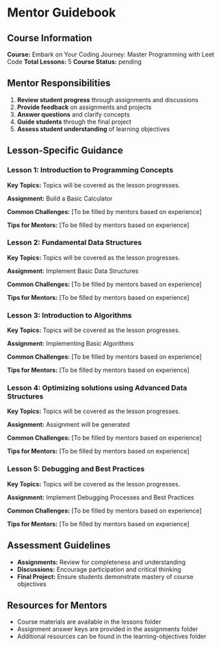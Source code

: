 # Mentor Guidebook

## Course Information

**Course:** Embark on Your Coding Journey: Master Programming with Leet Code
**Total Lessons:** 5
**Course Status:** pending

## Mentor Responsibilities

1. **Review student progress** through assignments and discussions
2. **Provide feedback** on assignments and projects
3. **Answer questions** and clarify concepts
4. **Guide students** through the final project
5. **Assess student understanding** of learning objectives

## Lesson-Specific Guidance

### Lesson 1: Introduction to Programming Concepts

**Key Topics:** Topics will be covered as the lesson progresses.

**Assignment:** Build a Basic Calculator

**Common Challenges:** [To be filled by mentors based on experience]

**Tips for Mentors:** [To be filled by mentors based on experience]

### Lesson 2: Fundamental Data Structures

**Key Topics:** Topics will be covered as the lesson progresses.

**Assignment:** Implement Basic Data Structures

**Common Challenges:** [To be filled by mentors based on experience]

**Tips for Mentors:** [To be filled by mentors based on experience]

### Lesson 3: Introduction to Algorithms

**Key Topics:** Topics will be covered as the lesson progresses.

**Assignment:** Implementing Basic Algorithms

**Common Challenges:** [To be filled by mentors based on experience]

**Tips for Mentors:** [To be filled by mentors based on experience]

### Lesson 4: Optimizing solutions using Advanced Data Structures

**Key Topics:** Topics will be covered as the lesson progresses.

**Assignment:** Assignment will be generated

**Common Challenges:** [To be filled by mentors based on experience]

**Tips for Mentors:** [To be filled by mentors based on experience]

### Lesson 5: Debugging and Best Practices

**Key Topics:** Topics will be covered as the lesson progresses.

**Assignment:** Implement Debugging Processes and Best Practices

**Common Challenges:** [To be filled by mentors based on experience]

**Tips for Mentors:** [To be filled by mentors based on experience]

## Assessment Guidelines

- **Assignments:** Review for completeness and understanding
- **Discussions:** Encourage participation and critical thinking
- **Final Project:** Ensure students demonstrate mastery of course objectives

## Resources for Mentors

- Course materials are available in the lessons folder
- Assignment answer keys are provided in the assignments folder
- Additional resources can be found in the learning-objectives folder